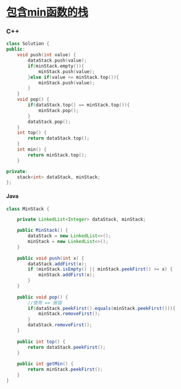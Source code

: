 # [包含min函数的栈](https://www.nowcoder.com/practice/4c776177d2c04c2494f2555c9fcc1e49?tpId=13&tqId=11173&tPage=1&rp=1&ru=%2Fta%2Fcoding-interviews&qru=%2Fta%2Fcoding-interviews%2Fquestion-ranking)

### C++

```c++
class Solution {
public:
    void push(int value) {
        dataStack.push(value);
        if(minStack.empty()){
            minStack.push(value);
        }else if(value <= minStack.top()){
            minStack.push(value);
        }
    }
    void pop() {
        if(dataStack.top() == minStack.top()){
            minStack.pop();
        }
        dataStack.pop();
    }
    int top() {
        return dataStack.top();
    }
    int min() {
        return minStack.top();
    }

private:
    stack<int> dataStack, minStack;
};
```

#### Java

```java
class MinStack {

    private LinkedList<Integer> dataStack, minStack;

    public MinStack() {
        dataStack = new LinkedList<>();
        minStack = new LinkedList<>();
    }
    
    public void push(int x) {
        dataStack.addFirst(x);
        if (minStack.isEmpty() || minStack.peekFirst() >= x) {
            minStack.addFirst(x);
        } 
    }
    
    public void pop() {
        //使用 == 报错
        if(dataStack.peekFirst().equals(minStack.peekFirst())){
            minStack.removeFirst();
        }
        dataStack.removeFirst();
    }
    
    public int top() {
        return dataStack.peekFirst();
    }
    
    public int getMin() {
        return minStack.peekFirst();
    }
}
```

